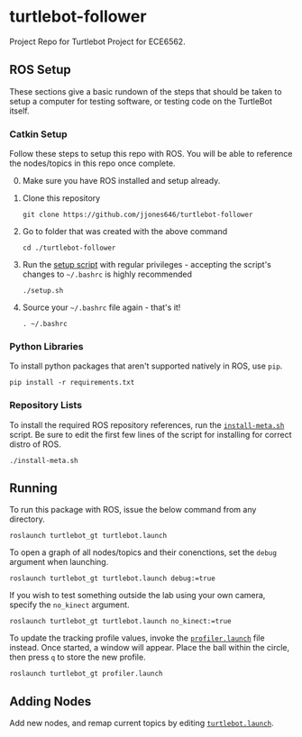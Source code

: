 # turtlebot-follower

Project Repo for Turtlebot Project for ECE6562.

## ROS Setup

These sections give a basic rundown of the steps that should be taken to setup a computer for testing software, or testing code on the TurtleBot itself.

### Catkin Setup

Follow these steps to setup this repo with ROS. You will be able to reference the nodes/topics in this repo once complete.

0. Make sure you have ROS installed and setup already.
0. Clone this repository

	```
	git clone https://github.com/jjones646/turtlebot-follower
	```

0. Go to folder that was created with the above command

	```
	cd ./turtlebot-follower
	```

0. Run the [setup script](./setup.sh) with regular privileges - accepting the script's changes to `~/.bashrc` is highly recommended

	```
	./setup.sh
	```

0. Source your `~/.bashrc` file again - that's it!

	```
	. ~/.bashrc
	```

### Python Libraries

To install python packages that aren't supported natively in ROS, use `pip`.

```
pip install -r requirements.txt
```

### Repository Lists

To install the required ROS repository references, run the [`install-meta.sh`](./install-meta.sh) script. Be sure to edit the first few lines of the script for installing for correct distro of ROS.

```
./install-meta.sh
```


## Running

To run this package with ROS, issue the below command from any directory.

```
roslaunch turtlebot_gt turtlebot.launch
```

To open a graph of all nodes/topics and their conenctions, set the `debug` argument when launching.

```
roslaunch turtlebot_gt turtlebot.launch debug:=true
```

If you wish to test something outside the lab using your own camera, specify the `no_kinect` argument.

```
roslaunch turtlebot_gt turtlebot.launch no_kinect:=true
```

To update the tracking profile values, invoke the [`profiler.launch`](./src/turtlebot_gt/launch/profiler.launch) file instead. Once started, a window will appear. Place the ball within the circle, then press `q` to store the new profile.

```
roslaunch turtlebot_gt profiler.launch
```

## Adding Nodes

Add new nodes, and remap current topics by editing [`turtlebot.launch`](./src/turtlebot_gt/launch/turtlebot.launch).
